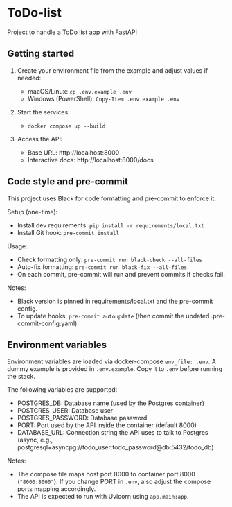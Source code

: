 # ToDo-list

Project to handle a ToDo list app with FastAPI

## Getting started

1) Create your environment file from the example and adjust values if needed:
   - macOS/Linux: `cp .env.example .env`
   - Windows (PowerShell): `Copy-Item .env.example .env`
    
2) Start the services:
   - `docker compose up --build`

3) Access the API:
   - Base URL: http://localhost:8000
   - Interactive docs: http://localhost:8000/docs

## Code style and pre-commit

This project uses Black for code formatting and pre-commit to enforce it.

Setup (one-time):
- Install dev requirements: `pip install -r requirements/local.txt`
- Install Git hook: `pre-commit install`

Usage:
- Check formatting only: `pre-commit run black-check --all-files`
- Auto-fix formatting: `pre-commit run black-fix --all-files`
- On each commit, pre-commit will run and prevent commits if checks fail.

Notes:
- Black version is pinned in requirements/local.txt and the pre-commit config.
- To update hooks: `pre-commit autoupdate` (then commit the updated .pre-commit-config.yaml).

## Environment variables

Environment variables are loaded via docker-compose `env_file: .env`.
A dummy example is provided in `.env.example`. Copy it to `.env` before running the stack.

The following variables are supported:

- POSTGRES_DB: Database name (used by the Postgres container)
- POSTGRES_USER: Database user
- POSTGRES_PASSWORD: Database password
- PORT: Port used by the API inside the container (default 8000)
- DATABASE_URL: Connection string the API uses to talk to Postgres (async, e.g., postgresql+asyncpg://todo_user:todo_password@db:5432/todo_db)

Notes:
- The compose file maps host port 8000 to container port 8000 (`"8000:8000"`). If you change PORT in `.env`, also adjust the compose ports mapping accordingly.
- The API is expected to run with Uvicorn using `app.main:app`.